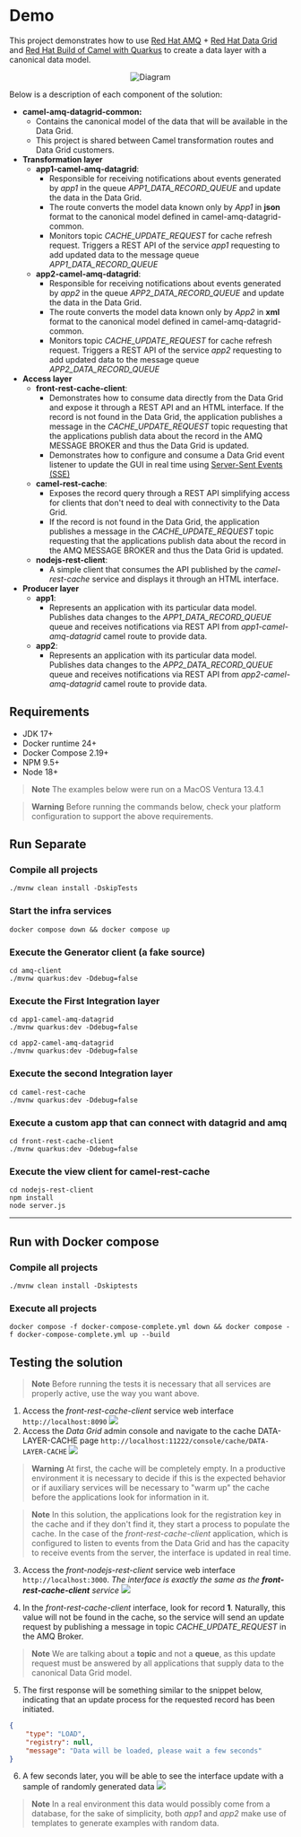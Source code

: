 # Demo

This project demonstrates how to use [Red Hat AMQ](https://www.redhat.com/en/technologies/jboss-middleware/amq) + [Red Hat Data Grid](https://www.redhat.com/en/technologies/jboss-middleware/data-grid) and [Red Hat Build of Camel with Quarkus](https://access.redhat.com/documentation/en-us/red_hat_build_of_apache_camel_extensions_for_quarkus/) to create a data layer with a canonical data model.

<p align="center">
  <img src="diagram.png" alt="Diagram"/>
</p>

Below is a description of each component of the solution:

* **camel-amq-datagrid-common:**
  * Contains the canonical model of the data that will be available in the Data Grid. 
  * This project is shared between Camel transformation routes and Data Grid customers.
* **Transformation layer** 
  * **app1-camel-amq-datagrid**:
    * Responsible for receiving notifications about events generated by *app1* in the queue _APP1_DATA_RECORD_QUEUE_ and update the data in the Data Grid.
    * The route converts the model data known only by _App1_ in **json** format to the canonical model defined in camel-amq-datagrid-common.
    * Monitors topic _CACHE_UPDATE_REQUEST_ for cache refresh request. Triggers a REST API of the service *app1* requesting to add updated data to the message queue _APP1_DATA_RECORD_QUEUE_
  * **app2-camel-amq-datagrid**:
    * Responsible for receiving notifications about events generated by *app2* in the queue _APP2_DATA_RECORD_QUEUE_ and update the data in the Data Grid.
    * The route converts the model data known only by _App2_ in **xml** format to the canonical model defined in camel-amq-datagrid-common.
    * Monitors topic _CACHE_UPDATE_REQUEST_ for cache refresh request. Triggers a REST API of the service *app2* requesting to add updated data to the message queue _APP2_DATA_RECORD_QUEUE_
* **Access layer**
  * **front-rest-cache-client**:
    * Demonstrates how to consume data directly from the Data Grid and expose it through a REST API and an HTML interface. If the record is not found in the Data Grid, the application publishes a message in the _CACHE_UPDATE_REQUEST_ topic requesting that the applications publish data about the record in the AMQ MESSAGE BROKER and thus the Data Grid is updated.
    * Demonstrates how to configure and consume a Data Grid event listener to update the GUI in real time using [Server-Sent Events (SSE)](https://developer.mozilla.org/en-US/docs/Web/API/Server-sent_events/Using_server-sent_events)
  * **camel-rest-cache**:
    * Exposes the record query through a REST API simplifying access for clients that don't need to deal with connectivity to the Data Grid.
    * If the record is not found in the Data Grid, the application publishes a message in the _CACHE_UPDATE_REQUEST_ topic requesting that the applications publish data about the record in the AMQ MESSAGE BROKER and thus the Data Grid is updated.
  * **nodejs-rest-client**:
    * A simple client that consumes the API published by the _camel-rest-cache_ service and displays it through an HTML interface.
* **Producer layer**
  * **app1**: 
    * Represents an application with its particular data model. Publishes data changes to the _APP1_DATA_RECORD_QUEUE_ queue and receives notifications via REST API from _app1-camel-amq-datagrid_ camel route to provide data.
  * **app2**:
    * Represents an application with its particular data model. Publishes data changes to the _APP2_DATA_RECORD_QUEUE_ queue and receives notifications via REST API from _app2-camel-amq-datagrid_ camel route to provide data.

## Requirements
* JDK 17+
* Docker runtime 24+
* Docker Compose 2.19+
* NPM 9.5+
* Node 18+

> **Note**
> The examples below were run on a MacOS Ventura 13.4.1

> **Warning**
> Before running the commands below, check your platform configuration to support the above requirements.

## Run Separate

### Compile all projects
```shell
./mvnw clean install -DskipTests
```

### Start the infra services
```shell
docker compose down && docker compose up
```

### Execute the Generator client (a fake source)
```shell
cd amq-client
./mvnw quarkus:dev -Ddebug=false
```

### Execute the First Integration layer
```shell
cd app1-camel-amq-datagrid
./mvnw quarkus:dev -Ddebug=false

cd app2-camel-amq-datagrid
./mvnw quarkus:dev -Ddebug=false
```

### Execute the second Integration layer
```shell
cd camel-rest-cache
./mvnw quarkus:dev -Ddebug=false
```

### Execute a custom app that can connect with datagrid and amq
```shell
cd front-rest-cache-client
./mvnw quarkus:dev -Ddebug=false
```

### Execute the view client for camel-rest-cache
```shell
cd nodejs-rest-client
npm install
node server.js
```

---

## Run with Docker compose

### Compile all projects
```shell
./mvnw clean install -Dskiptests
```

### Execute all projects
```shell
docker compose -f docker-compose-complete.yml down && docker compose -f docker-compose-complete.yml up --build
```

## Testing the solution

> **Note**
> Before running the tests it is necessary that all services are properly active, use the way you want above.

1. Access the _front-rest-cache-client_ service web interface `http://localhost:8090`
![](img01.png)
2. Access the _Data Grid_ admin console and navigate to the cache DATA-LAYER-CACHE page `http://localhost:11222/console/cache/DATA-LAYER-CACHE`
![](img02.png)
> **Warning**
> At first, the cache will be completely empty. In a productive environment it is necessary to decide if this is the expected behavior or if auxiliary services will be necessary to "warm up" the cache before the applications look for information in it.

> **Note**
> In this solution, the applications look for the registration key in the cache and if they don't find it, they start a process to populate the cache. In the case of the _front-rest-cache-client_ application, which is configured to listen to events from the Data Grid and has the capacity to receive events from the server, the interface is updated in real time.

3. Access the _front-nodejs-rest-client_ service web interface `http://localhost:3000`. *The interface is exactly the same as the **front-rest-cache-client** service*
![](img01.png)

4. In the _front-rest-cache-client_ interface, look for record **1**. Naturally, this value will not be found in the cache, so the service will send an update request by publishing a message in topic _CACHE_UPDATE_REQUEST_ in the AMQ Broker. 
> **Note** 
> We are talking about a **topic** and not a **queue**, as this update request must be answered by all applications that supply data to the canonical Data Grid model.

5. The first response will be something similar to the snippet below, indicating that an update process for the requested record has been initiated.
```json
{
    "type": "LOAD",
    "registry": null,
    "message": "Data will be loaded, please wait a few seconds"
}
```

6. A few seconds later, you will be able to see the interface update with a sample of randomly generated data
![](img03.png)

> **Note**
> In a real environment this data would possibly come from a database, for the sake of simplicity, both _app1_ and _app2_ make use of templates to generate examples with random data.


